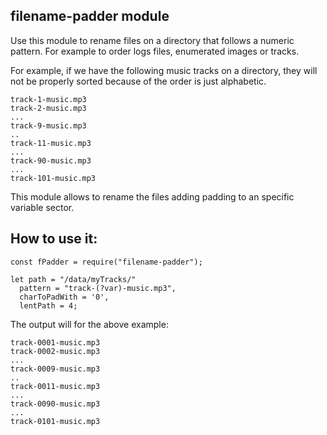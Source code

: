 ## filename-padder module
Use this module to rename files on a directory that follows a numeric pattern.
For example to order logs files, enumerated images or tracks.

For example, if we have the following music tracks on a directory, they will not be properly 
sorted because of the order is just alphabetic. 

```
track-1-music.mp3
track-2-music.mp3
...
track-9-music.mp3
..
track-11-music.mp3
...
track-90-music.mp3
...
track-101-music.mp3
```

This module allows to rename the files adding padding to an specific variable sector.

## How to use it:
```
const fPadder = require("filename-padder");

let path = "/data/myTracks/"
  pattern = "track-(?var)-music.mp3",
  charToPadWith = '0',
  lentPath = 4;

```

The output will for the above example:

```
track-0001-music.mp3
track-0002-music.mp3
...
track-0009-music.mp3
..
track-0011-music.mp3
...
track-0090-music.mp3
...
track-0101-music.mp3
```
